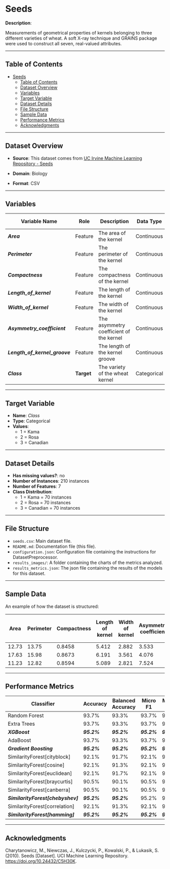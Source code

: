 # Seeds

**Description**:

Measurements of geometrical properties of kernels belonging to three different varieties of wheat. A soft X-ray technique and GRAINS package were used to construct all seven, real-valued attributes.

---

## Table of Contents
- [Seeds](#seeds)
  - [Table of Contents](#table-of-contents)
  - [Dataset Overview](#dataset-overview)
  - [Variables](#variables)
  - [Target Variable](#target-variable)
  - [Dataset Details](#dataset-details)
  - [File Structure](#file-structure)
  - [Sample Data](#sample-data)
  - [Performance Metrics](#performance-metrics)
  - [Acknowledgments](#acknowledgments)

---

## Dataset Overview

- **Source**: This dataset comes from [UC Irvine Machine Learning Repository - Seeds](https://archive.ics.uci.edu/dataset/236/seeds)

- **Domain**: Biology

- **Format**: CSV

---

## Variables

| Variable Name | Role | Description | Data Type | Range / Values |
|---|---|---|---|---|
| ***Area*** | Feature | The area of the kernel | Continuous | - |
| ***Perimeter*** | Feature | The perimeter of the kernel | Continuous | - |
| ***Compactness*** | Feature | The compactness of the kernel | Continuous | - |
| ***Length_of_kernel*** | Feature | The length of the kernel | Continuous | - |
| ***Width_of_kernel*** | Feature | The width of the kernel | Continuous | - |
| ***Asymmetry_coefficient*** | Feature | The asymmetry coefficient of the kernel | Continuous | - |
| ***Length_of_kernel_groove*** | Feature | The length of the kernel groove | Continuous | - |
| ***Class*** | **Target** | The variety of the wheat kernel | Categorical | Kama, Rosa, Canadian |

---

## Target Variable

- **Name**: *Class*
- **Type**: Categorical
- **Values**:
  - 1 = Kama
  - 2 = Rosa
  - 3 = Canadian

---

## Dataset Details

- **Has missing values?**: no
- **Number of Instances**: 210 instances
- **Number of Features**: 7
- **Class Distribution**:
  - 1 = Kama = 70 instances
  - 2 = Rosa = 70 instances
  - 3 = Canadian = 70 instances

---

## File Structure

- `seeds.csv`: Main dataset file.
- `README.md`: Documentation file (this file).
- `configuration.json`: Configuration file containing the instructions for DatasetPreprocessor.
- `results_images/`: A folder containing the charts of the metrics analyzed.
- `results_metrics.json`: The json file containing the results of the models for this dataset.

---

## Sample Data

An example of how the dataset is structured:

| Area | Perimeter | Compactness | Length of kernel | Width of kernel | Asymmetry coefficient | Length of kernel groove | Class |
|---|---|---|---|---|---|---|---|
| 12.73 | 13.75 | 0.8458 | 5.412 | 2.882 | 3.533 | 5.067 | 1 |
| 17.63 | 15.98 | 0.8673 | 6.191 | 3.561 | 4.076 | 6.06 | 2 |
| 11.23 | 12.82 | 0.8594 | 5.089 | 2.821 | 7.524 | 4.957 | 3 |

---

## Performance Metrics

| Classifier | Accuracy | Balanced Accuracy | Micro F1 | Macro F1 | Training Time | Prediction Time | Total Time |
| --- | --- | --- | --- | --- | --- | --- | --- |
| Random Forest | 93.7% | 93.3% | 93.7% | 93.2% | 0.023s | 0.001s | 0.024s |
| Extra Trees | 93.7% | 93.3% | 93.7% | 93.2% | 0.016s | 0.001s | 0.017s |
| ***XGBoost*** | ***95.2%*** | ***95.2%*** | ***95.2%*** | ***94.9%*** | 0.021s | 0.001s | 0.022s |
| AdaBoost | 93.7% | 93.3% | 93.7% | 93.2% | 0.035s | 0.003s | 0.038s |
| ***Gradient Boosting*** | ***95.2%*** | ***95.2%*** | ***95.2%*** | ***94.9%*** | 0.062s | 0.001s | 0.063s |
| SimilarityForest[cityblock] | 92.1% | 91.7% | 92.1% | 91.4% | 0.023s | 0.003s | 0.025s |
| SimilarityForest[cosine] | 92.1% | 91.3% | 92.1% | 91.4% | 0.023s | 0.002s | 0.025s |
| SimilarityForest[euclidean] | 92.1% | 91.7% | 92.1% | 91.4% | 0.012s | 0.002s | 0.014s |
| SimilarityForest[braycurtis] | 90.5% | 90.1% | 90.5% | 90.0% | 0.012s | 0.002s | 0.014s |
| SimilarityForest[canberra] | 90.5% | 90.1% | 90.5% | 90.0% | 0.012s | 0.002s | 0.014s |
| ***SimilarityForest[chebyshev]*** | ***95.2%*** | ***95.2%*** | 95.2% | 94.9% | 0.023s | 0.002s | 0.025s |
| SimilarityForest[correlation] | 92.1% | 91.3% | 92.1% | 91.4% | 0.023s | 0.002s | 0.025s |
| ***SimilarityForest[hamming]*** | ***95.2%*** | ***95.2%*** | ***95.2%*** | ***94.9%*** | 0.024s | 0.002s | 0.026s |



---

## Acknowledgments

Charytanowicz, M., Niewczas, J., Kulczycki, P., Kowalski, P., & Lukasik, S. (2010). Seeds [Dataset]. UCI Machine Learning Repository. https://doi.org/10.24432/C5H30K.
